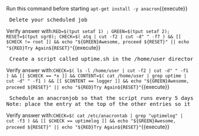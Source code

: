 Run this command before starting `apt-get install -y anacron`{{execute}}

<pre> Delete your scheduled job </pre>

Verify answer with:`RED=$(tput setaf 1) ; GREEN=$(tput setaf 2); RESET=$(tput sgr0); CHECK=$( atq | cut -f2 | cut -d" " -f7 ) && [[ $CHECK != root ]] && echo "${GREEN}Awesome, proceed ${RESET}" || echo "${RED}Try Again${RESET}"`{{execute}}

<pre> Create a script called uptime.sh in the /home/user directory that records the current uptime of the system to the syslog file  `logger "$(uptime)"` and make sure that the script is executable </pre>

Verify answer with:`CHECK=$( ls -l /home/user | cut -f2 | cut -d" " -f1 ) && [[ $CHECK == *x ]] && CONTENT=$( cat /home/user | grep uptime | cut -d" " -f1 ) && [[ $CONTENT == logger ]] && echo "${GREEN}Awesome, proceed ${RESET}" || echo "${RED}Try Again${RESET}"`{{execute}}

<pre> Schedule an anacronjob so that the script runs every 5 days if it has not currently been run; make sure the *job* name is "uptimelog".
Note: place the entry at the top of the other entries so it is run first. Follow Syntax of using Tabs to seperate columns </pre>

Verify answer with:`CHECK=$( cat /etc/anacrontab | grep "uptimelog" | cut -f3 ) && [[ $CHECK == uptimelog ]] && echo "${GREEN}Awesome, proceed ${RESET}" || echo "${RED}Try Again${RESET}"`{{execute}}
